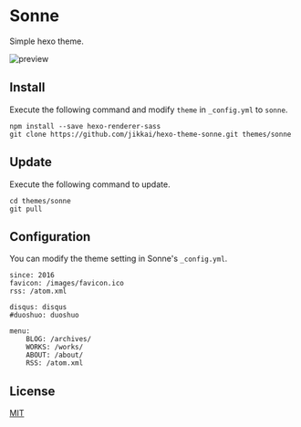 # Sonne

Simple hexo theme.

![preview](https://cloud.githubusercontent.com/assets/14025786/15006476/e9803e32-1203-11e6-8a28-1cb0ae769a0d.png)

## Install

Execute the following command and modify `theme` in `_config.yml` to `sonne`.

```
npm install --save hexo-renderer-sass
git clone https://github.com/jikkai/hexo-theme-sonne.git themes/sonne
```

## Update
Execute the following command to update.

```
cd themes/sonne
git pull
```

## Configuration
You can modify the theme setting in Sonne's `_config.yml`.

```
since: 2016
favicon: /images/favicon.ico
rss: /atom.xml

disqus: disqus
#duoshuo: duoshuo

menu:
    BLOG: /archives/
    WORKS: /works/
    ABOUT: /about/
    RSS: /atom.xml
```

## License
[MIT](https://github.com/jikkai/hexo-theme-sonne/blob/master/LICENSE)
